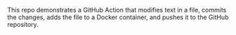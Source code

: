 This repo demonstrates a GitHub Action that modifies text in a file, commits the changes, adds the file to a Docker container, and pushes it to the GitHub repository.
